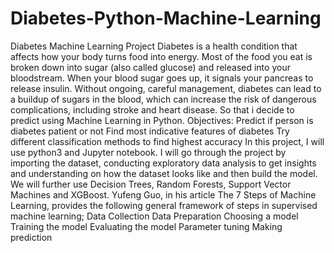 # Diabetes-Python-Machine-Learning
Diabetes Machine Learning Project  Diabetes is a health condition that affects how your body turns food into energy. Most of the food you eat is broken down into sugar (also called glucose) and released into your bloodstream. When your blood sugar goes up, it signals your pancreas to release insulin.  Without ongoing, careful management, diabetes can lead to a buildup of sugars in the blood, which can increase the risk of dangerous complications, including stroke and heart disease. So that i decide to predict using Machine Learning in Python.  Objectives:  Predict if person is diabetes patient or not Find most indicative features of diabetes Try different classification methods to find highest accuracy  In this project, I will use python3 and Jupyter notebook. I will go through the project by importing the dataset, conducting exploratory data analysis to get insights and understanding on how the dataset looks like and then build the model. We will further use Decision Trees, Random Forests, Support Vector Machines and XGBoost.  Yufeng Guo, in his article The 7 Steps of Machine Learning, provides the following general framework of steps in supervised machine learning;  Data Collection Data Preparation Choosing a model Training the model Evaluating the model Parameter tuning Making prediction
